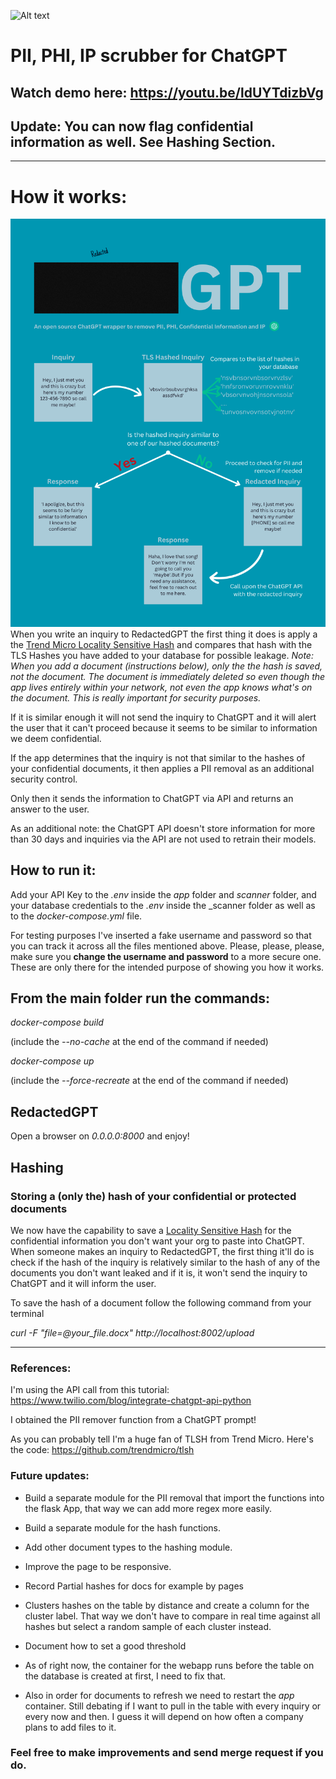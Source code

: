 ![Alt text](./app/static/RGPTBanner.png "RedactedGPT Banner")



# PII, PHI, IP scrubber for ChatGPT

## Watch demo here: https://youtu.be/ldUYTdizbVg

## Update: You can now flag confidential information as well. See Hashing Section.

<hr>



# How it works:
![Alt text](./app/static/OnePagerRGPT.png "RedactedGPT Workflow Banner")
When you write an inquiry to RedactedGPT the first thing it does is apply a the [Trend Micro Locality Sensitive Hash](https://github.com/trendmicro/tlsh) and compares that hash with the TLS Hashes you have added to your database for possible leakage. 
_Note: When you add a document (instructions below), only the the hash is saved, not the document. The document is immediately deleted so even though the app lives entirely within your network, not even the app knows what's on the document. This is really important for security purposes._

If it is similar enough it will not send the inquiry to ChatGPT and it will alert the user that it can't proceed because it seems to be similar to information we deem confidential.

If the app determines that the inquiry is not that similar to the hashes of your confidential documents, it then applies a PII removal as an additional security control. 

Only then it sends the information to ChatGPT via API and returns an answer to the user.



As an additional note: the ChatGPT API doesn't store information for more than 30 days and inquiries via the API are not used to retrain their models.



## How to run it:

Add your API Key to the _.env_ inside the _app_ folder and _scanner_ folder, and your database credentials to the _.env_ inside the _scanner folder as well as to the _docker-compose.yml_ file.

For testing purposes I've inserted a fake username and password so that you can track it across all the files mentioned above. Please, please, please, make sure you __change the username and password__ to a more secure one. These are only there for the intended purpose of showing you how it works.

## From the main folder run the commands:


_docker-compose build_

(include the _--no-cache_ at the end of the command if needed)

_docker-compose up_

(include the _--force-recreate_ at the end of the command if needed)

## RedactedGPT

Open a browser on _0.0.0.0:8000_ and enjoy!




## Hashing 
### Storing a (only the) hash of your confidential or protected documents 

We now have the capability to save a [Locality Sensitive Hash](https://github.com/trendmicro/tlsh) for the confidential information you don't want your org to paste into ChatGPT. When someone makes an inquiry to RedactedGPT, the first thing it'll do is check if the hash of the inquiry is relatively similar to the hash of any of the documents you don't want leaked and if it is, it won't send the inquiry to ChatGPT and it will inform the user.

To save the hash of a document follow the following command from your terminal

_curl -F "file=@your_file.docx" http://localhost:8002/upload_


<hr>

### References:


I'm using the API call from this tutorial: https://www.twilio.com/blog/integrate-chatgpt-api-python

I obtained the PII remover function from a ChatGPT prompt!

As you can probably tell I'm a huge fan of TLSH from Trend Micro. Here's the code: https://github.com/trendmicro/tlsh


### Future updates:


- Build a separate module for the PII removal that import the functions into the flask App, that way we can add more regex more easily.

- Build a separate module for the hash functions.

- Add other document types to the hashing module.

- Improve the page to be responsive.

- Record Partial hashes for docs for example by pages

- Clusters hashes on the table by distance and create a column for the cluster label. That way we don't have to compare in real time against all hashes but select a random sample of each cluster instead.

- Document how to set a good threshold

- As of right now, the container for the webapp runs before the table on the database is created at first, I need to fix that.

- Also in order for documents to refresh we need to restart the _app_ container. Still debating if I want to pull in the table with every inquiry or every now and then. I guess it will depend on how often a company plans to add files to it.


### Feel free to make improvements and send merge request if you do.

